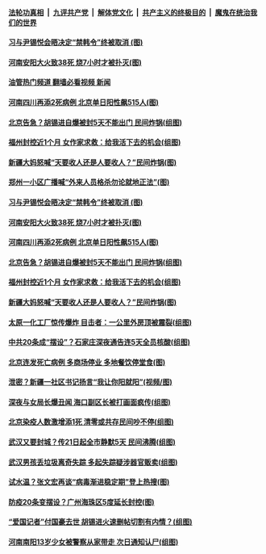 ####  [法轮功真相](../../../../basic/blob/master/README.md?t=11230501) &nbsp;|&nbsp; [九评共产党](../../../../9ping.md/blob/master/README.md?t=11230501) &nbsp;|&nbsp; [解体党文化](../../../../jtdwh.md/blob/master/README.md?t=11230501)  &nbsp;|&nbsp; [共产主义的终极目的](../../../../gczydzjmd.md/blob/master/README.md?t=11230501) &nbsp;|&nbsp; [魔鬼在统治我们的世界](../../../../mgztzwmdsj.md/blob/master/README.md?t=11230501) 

#### [习与尹锡悦会晤决定“禁韩令”终被取消 (图)](../pages/p1/1022334.md?t=11230501) 

#### [河南安阳大火致38死 烧7小时才被扑灭(图)](../pages/p1/1022321.md?t=11230501) 

#### [油管热门频道 翻墙必看视频 新闻](http://129.146.143.75:81/youtube.html?11230501)

#### [河南四川再添2死病例 北京单日阳性飙515人(图)](../pages/p1/1022310.md?t=11230501) 

#### [北京告急？胡锡进自爆被封5天不能出门 民间炸锅(组图)](../pages/p1/1022277.md?t=11230501) 

#### [福州封控近1个月 女作家求救：给我活下去的机会(组图)](../pages/p1/1022258.md?t=11230501) 

#### [新疆大妈怒喊“天要收人还是人要收人？”民间炸锅(图)](../pages/p1/1022255.md?t=11230501) 

#### [郑州一小区广播喊“外来人员格杀勿论就地正法”(图)](../pages/p1/1022331.md?t=11230501) 

#### [习与尹锡悦会晤决定“禁韩令”终被取消 (图)](../pages/p1/1022334.md?t=11230501) 


#### [河南安阳大火致38死 烧7小时才被扑灭(图)](../pages/p1/1022321.md?t=11230501) 

#### [河南四川再添2死病例 北京单日阳性飙515人(图)](../pages/p1/1022310.md?t=11230501) 

#### [北京告急？胡锡进自爆被封5天不能出门 民间炸锅(组图)](../pages/p1/1022277.md?t=11230501) 

#### [福州封控近1个月 女作家求救：给我活下去的机会(组图)](../pages/p1/1022258.md?t=11230501) 

#### [新疆大妈怒喊“天要收人还是人要收人？”民间炸锅(图)](../pages/p1/1022255.md?t=11230501) 

#### [太原一化工厂惊传爆炸 目击者：一公里外房顶被震裂(组图)](../pages/p1/1022243.md?t=11230501) 

#### [中共20条成“摆设”？石家庄深夜通告连5天全员核酸(组图)](../pages/p1/1022233.md?t=11230501) 

#### [北京连发死亡病例 多商场停业 多地餐饮停堂食(图)](../pages/p1/1022214.md?t=11230501) 

#### [泄密？新疆一社区书记扬言“我让你阳就阳”(视频/图)](../pages/p1/1022187.md?t=11230501) 

#### [深夜与女局长爆丑闻 海口副区长被打画面疯传(组图)](../pages/p1/1022176.md?t=11230501) 

#### [北京染疫人数激增添1死 清零或共存民间吵不停(组图)](../pages/p1/1022174.md?t=11230501) 

#### [武汉又要封城？传21日起全市静默5天 民间沸腾(组图)](../pages/p1/1022171.md?t=11230501) 

#### [武汉男孩丢垃圾离奇失踪 多起失踪疑涉器官贩卖(组图)](../pages/p1/1022157.md?t=11230501) 

#### [试水温？张文宏再谈“病毒渐进稳定期”登上热搜(图)](../pages/p1/1022126.md?t=11230501) 

#### [防疫20条变摆设？广州海珠区5度延长封控(图)](../pages/p1/1022118.md?t=11230501) 

#### [“爱国记者”付国豪去世 胡锡进火速删帖切割有内情？(组图)](../pages/p1/1022117.md?t=11230501) 

#### [河南南阳13岁少女被警察从家带走 次日通知认尸(组图)](../pages/p1/1022115.md?t=11230501) 

<img src='http://gfw-breaker.win/goodnews/indexes/p1.md' width='0px' height='0px'/>
